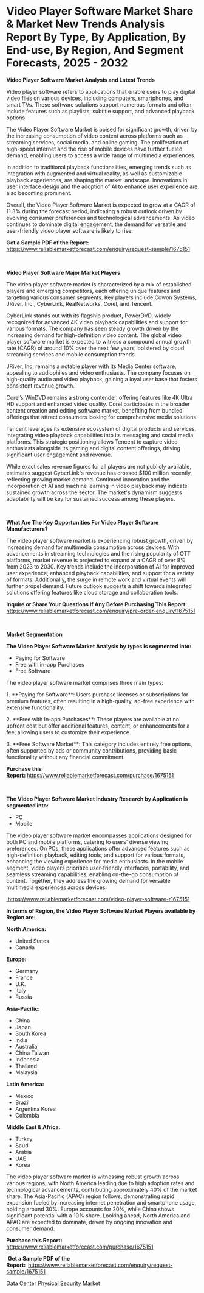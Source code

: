 <p><h1>Video Player Software Market Share & Market New Trends Analysis Report By Type, By Application, By End-use, By Region, And Segment Forecasts, 2025 - 2032</h1></p><p><strong>Video Player Software Market Analysis and Latest Trends</strong></p>
<p><p>Video player software refers to applications that enable users to play digital video files on various devices, including computers, smartphones, and smart TVs. These software solutions support numerous formats and often include features such as playlists, subtitle support, and advanced playback options. </p><p>The Video Player Software Market is poised for significant growth, driven by the increasing consumption of video content across platforms such as streaming services, social media, and online gaming. The proliferation of high-speed internet and the rise of mobile devices have further fueled demand, enabling users to access a wide range of multimedia experiences. </p><p>In addition to traditional playback functionalities, emerging trends such as integration with augmented and virtual reality, as well as customizable playback experiences, are shaping the market landscape. Innovations in user interface design and the adoption of AI to enhance user experience are also becoming prominent. </p><p>Overall, the Video Player Software Market is expected to grow at a CAGR of 11.3% during the forecast period, indicating a robust outlook driven by evolving consumer preferences and technological advancements. As video continues to dominate digital engagement, the demand for versatile and user-friendly video player software is likely to rise.</p></p>
<p><strong>Get a Sample PDF of the Report:&nbsp;</strong> <a href="https://www.reliablemarketforecast.com/enquiry/request-sample/1675151?utm_campaign=2739&utm_medium=2&utm_source=Github&utm_content=ia&utm_term=10032025&utm_id=video-player-software">https://www.reliablemarketforecast.com/enquiry/request-sample/1675151</a></p>
<p>&nbsp;</p>
<p><strong>Video Player Software Major Market Players</strong></p>
<p><p>The video player software market is characterized by a mix of established players and emerging competitors, each offering unique features and targeting various consumer segments. Key players include Cowon Systems, JRiver, Inc., CyberLink, RealNetworks, Corel, and Tencent.</p><p>CyberLink stands out with its flagship product, PowerDVD, widely recognized for advanced 4K video playback capabilities and support for various formats. The company has seen steady growth driven by the increasing demand for high-definition video content. The global video player software market is expected to witness a compound annual growth rate (CAGR) of around 10% over the next few years, bolstered by cloud streaming services and mobile consumption trends.</p><p>JRiver, Inc. remains a notable player with its Media Center software, appealing to audiophiles and video enthusiasts. The company focuses on high-quality audio and video playback, gaining a loyal user base that fosters consistent revenue growth. </p><p>Corel’s WinDVD remains a strong contender, offering features like 4K Ultra HD support and enhanced video quality. Corel participates in the broader content creation and editing software market, benefiting from bundled offerings that attract consumers looking for comprehensive media solutions.</p><p>Tencent leverages its extensive ecosystem of digital products and services, integrating video playback capabilities into its messaging and social media platforms. This strategic positioning allows Tencent to capture video enthusiasts alongside its gaming and digital content offerings, driving significant user engagement and revenue.</p><p>While exact sales revenue figures for all players are not publicly available, estimates suggest CyberLink's revenue has crossed $100 million recently, reflecting growing market demand. Continued innovation and the incorporation of AI and machine learning in video playback may indicate sustained growth across the sector. The market's dynamism suggests adaptability will be key for sustained success among these players.</p></p>
<p>&nbsp;</p>
<p><strong>What Are The Key Opportunities For Video Player Software Manufacturers?</strong></p>
<p><p>The video player software market is experiencing robust growth, driven by increasing demand for multimedia consumption across devices. With advancements in streaming technologies and the rising popularity of OTT platforms, market revenue is projected to expand at a CAGR of over 8% from 2023 to 2030. Key trends include the incorporation of AI for improved user experience, enhanced playback capabilities, and support for a variety of formats. Additionally, the surge in remote work and virtual events will further propel demand. Future outlook suggests a shift towards integrated solutions offering features like cloud storage and collaboration tools.</p></p>
<p><strong>Inquire or Share Your Questions If Any Before Purchasing This Report:</strong> <a href="https://www.reliablemarketforecast.com/enquiry/pre-order-enquiry/1675151?utm_campaign=2739&utm_medium=2&utm_source=Github&utm_content=ia&utm_term=10032025&utm_id=video-player-software">https://www.reliablemarketforecast.com/enquiry/pre-order-enquiry/1675151</a></p>
<p>&nbsp;</p>
<p><strong>Market Segmentation</strong></p>
<p><strong>The Video Player Software Market Analysis by types is segmented into:</strong></p>
<p><ul><li>Paying for Software</li><li>Free with in-app Purchases</li><li>Free Software</li></ul></p>
<p><p>The video player software market comprises three main types: </p><p>1. **Paying for Software**: Users purchase licenses or subscriptions for premium features, often resulting in a high-quality, ad-free experience with extensive functionality.</p><p>2. **Free with In-app Purchases**: These players are available at no upfront cost but offer additional features, content, or enhancements for a fee, allowing users to customize their experience.</p><p>3. **Free Software Market**: This category includes entirely free options, often supported by ads or community contributions, providing basic functionality without any financial commitment.</p></p>
<p><strong>Purchase this Report:&nbsp;</strong><a href="https://www.reliablemarketforecast.com/purchase/1675151?utm_campaign=2739&utm_medium=2&utm_source=Github&utm_content=ia&utm_term=10032025&utm_id=video-player-software">https://www.reliablemarketforecast.com/purchase/1675151</a></p>
<p>&nbsp;</p>
<p><strong>The Video Player Software Market Industry Research by Application is segmented into:</strong></p>
<p><ul><li>PC</li><li>Mobile</li></ul></p>
<p><p>The video player software market encompasses applications designed for both PC and mobile platforms, catering to users' diverse viewing preferences. On PCs, these applications offer advanced features such as high-definition playback, editing tools, and support for various formats, enhancing the viewing experience for media enthusiasts. In the mobile segment, video players prioritize user-friendly interfaces, portability, and seamless streaming capabilities, enabling on-the-go consumption of content. Together, they address the growing demand for versatile multimedia experiences across devices.</p></p>
<p><a href="https://www.reliablemarketforecast.com/video-player-software-r1675151?utm_campaign=2739&utm_medium=2&utm_source=Github&utm_content=ia&utm_term=10032025&utm_id=video-player-software">&nbsp;https://www.reliablemarketforecast.com/video-player-software-r1675151</a></p>
<p><strong>In terms of Region, the Video Player Software Market Players available by Region are:</strong></p>
<p>
    <p> <strong> North America: </strong>
        <ul>
            <li>United States</li>
            <li>Canada</li>
        </ul>
        </p> 
    <p> <strong> Europe: </strong>
        <ul>
            <li>Germany</li>
            <li>France</li>
            <li>U.K.</li>
            <li>Italy</li>
            <li>Russia</li>
        </ul>
        </p> 
    <p> <strong> Asia-Pacific: </strong>
        <ul>
            <li>China</li>
            <li>Japan</li>
            <li>South Korea</li>
            <li>India</li>
            <li>Australia</li>
            <li>China Taiwan</li>
            <li>Indonesia</li>
            <li>Thailand</li>
            <li>Malaysia</li>
        </ul>
        </p> 
    <p> <strong> Latin America: </strong>
        <ul>
            <li>Mexico</li>
            <li>Brazil</li>
            <li>Argentina Korea</li>
            <li>Colombia</li>
        </ul>
        </p> 
    <p> <strong> Middle East & Africa: </strong>
        <ul>
            <li>Turkey</li>
            <li>Saudi</li>
            <li>Arabia</li>
            <li>UAE</li>
            <li>Korea</li>
        </ul>
    </p>
    </p>
<p><p>The video player software market is witnessing robust growth across various regions, with North America leading due to high adoption rates and technological advancements, contributing approximately 40% of the market share. The Asia-Pacific (APAC) region follows, demonstrating rapid expansion fueled by increasing internet penetration and smartphone usage, holding around 30%. Europe accounts for 20%, while China shows significant potential with a 10% share. Looking ahead, North America and APAC are expected to dominate, driven by ongoing innovation and consumer demand.</p></p>
<p><strong>Purchase this Report: </strong><a href="https://www.reliablemarketforecast.com/purchase/1675151?utm_campaign=2739&utm_medium=2&utm_source=Github&utm_content=ia&utm_term=10032025&utm_id=video-player-software">https://www.reliablemarketforecast.com/purchase/1675151</a></p>
<p>&nbsp;<strong>Get a Sample PDF of the Report:&nbsp;&nbsp;</strong><a href="https://www.reliablemarketforecast.com/enquiry/request-sample/1675151?utm_campaign=2739&utm_medium=2&utm_source=Github&utm_content=ia&utm_term=10032025&utm_id=video-player-software">https://www.reliablemarketforecast.com/enquiry/request-sample/1675151</a></p>
<p><strong></strong></p>
<p><p><a href="https://github.com/klaassenmackenzie6/Market-Research-Report-List-1/blob/main/data-center-physical-security-market.md?utm_campaign=2739&utm_medium=2&utm_source=Github&utm_content=ia&utm_term=10032025&utm_id=video-player-software">Data Center Physical Security Market</a></p></p>